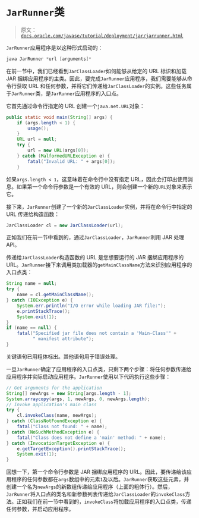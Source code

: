 # `JarRunner`类

> 原文：[`docs.oracle.com/javase/tutorial/deployment/jar/jarrunner.html`](https://docs.oracle.com/javase/tutorial/deployment/jar/jarrunner.html)

`JarRunner`应用程序是以这种形式启动的：

```java
java JarRunner *url [arguments]*

```

在前一节中，我们已经看到`JarClassLoader`如何能够从给定的 URL 标识和加载 JAR 捆绑应用程序的主类。因此，要完成`JarRunner`应用程序，我们需要能够从命令行获取 URL 和任何参数，并将它们传递给`JarClassLoader`的实例。这些任务属于`JarRunner`类，是`JarRunner`应用程序的入口点。

它首先通过命令行指定的 URL 创建一个`java.net.URL`对象：

```java
public static void main(String[] args) {
    if (args.length < 1) {
        usage();
    }
    URL url = null;
    try {
        url = new URL(args[0]);
    } catch (MalformedURLException e) {
        fatal("Invalid URL: " + args[0]);
    }

```

如果`args.length < 1`，这意味着在命令行中没有指定 URL，因此会打印出使用消息。如果第一个命令行参数是一个有效的 URL，则会创建一个新的`URL`对象来表示它。

接下来，`JarRunner`创建了一个新的`JarClassLoader`实例，并将在命令行中指定的 URL 传递给构造函数：

```java
JarClassLoader cl = new JarClassLoader(url);

```

正如我们在前一节中看到的，通过`JarClassLoader`，`JarRunner`利用 JAR 处理 API。

传递给`JarClassLoader`构造函数的 URL 是您想要运行的 JAR 捆绑应用程序的 URL。`JarRunner`接下来调用类加载器的`getMainClassName`方法来识别应用程序的入口点类：

```java
String name = null;
try {
    name = cl.getMainClassName();
} catch (IOException e) {
    System.err.println("I/O error while loading JAR file:");
    e.printStackTrace();
    System.exit(1);
}
if (name == null) {
    fatal("Specified jar file does not contain a 'Main-Class'" +
          " manifest attribute");
}

```

关键语句已用粗体标出。其他语句用于错误处理。

一旦`JarRunner`确定了应用程序的入口点类，只剩下两个步骤：将任何参数传递给应用程序并实际启动应用程序。`JarRunner`使用以下代码执行这些步骤：

```java
// Get arguments for the application
String[] newArgs = new String[args.length - 1];
System.arraycopy(args, 1, newArgs, 0, newArgs.length);
// Invoke application's main class
try {
    cl.invokeClass(name, newArgs);
} catch (ClassNotFoundException e) {
    fatal("Class not found: " + name);
} catch (NoSuchMethodException e) {
    fatal("Class does not define a 'main' method: " + name);
} catch (InvocationTargetException e) {
    e.getTargetException().printStackTrace();
    System.exit(1);
}

```

回想一下，第一个命令行参数是 JAR 捆绑应用程序的 URL。因此，要传递给该应用程序的任何参数都在`args`数组中的元素`1`及以后。`JarRunner`获取这些元素，并创建一个名为`newArgs`的新数组传递给应用程序（上面的粗体行）。然后，`JarRunner`将入口点的类名和新参数列表传递给`JarClassLoader`的`invokeClass`方法。正如我们在前一节中看到的，`invokeClass`将加载应用程序的入口点类，传递任何参数，并启动应用程序。
